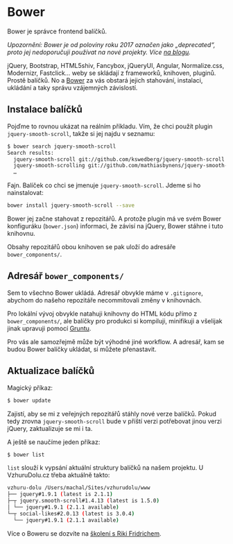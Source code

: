 # Bower

Bower je správce frontend balíčků.

*Upozornění: Bower je od poloviny roku 2017 označen jako „deprecated“, proto jej nedoporučuji používat na nové projekty. Více [na blogu](http://www.vzhurudolu.cz/blog/91-bower-mrtvy).*

<!-- AdSnippet -->

jQuery, Bootstrap, HTML5shiv, Fancybox, jQueryUI, Angular, Normalize.css, Modernizr, Fastclick… weby se skládají z frameworků, knihoven, pluginů. Prostě balíčků. No a [Bower](http://bower.io/) za vás obstará jejich stahování, instalaci, ukládání a taky správu vzájemných závislostí.

## Instalace balíčků

Pojďme to rovnou ukázat na reálním příkladu. Vím, že chci použít plugin `jquery-smooth-scroll`, takže si jej najdu v seznamu:

```bash
$ bower search jquery-smooth-scroll
Search results:
  jquery-smooth-scroll git://github.com/kswedberg/jquery-smooth-scroll.git
  jquery-smooth-scrolling git://github.com/mathiasbynens/jquery-smooth-scrolling.git
  …
```

Fajn. Balíček co chci se jmenuje `jquery-smooth-scroll`. Jdeme si ho nainstalovat:

```bash
bower install jquery-smooth-scroll --save
```

Bower jej začne stahovat z repozitářů. A protože plugin má ve svém Bower konfiguráku (`bower.json`) informaci, že závisí na jQuery, Bower stáhne i tuto knihovnu.

Obsahy repozitářů obou knihoven se pak uloží do adresáře `bower_components/`.

## Adresář `bower_components/`

Sem to všechno Bower ukládá. Adresář obvykle máme v `.gitignore`, abychom do našeho repozitáře necommitovali změny v knihovnách.

<!-- AdSnippet -->

Pro lokální vývoj obvykle natahuji knihovny do HTML kódu přímo z `bower_components/`, ale balíčky pro produkci si kompiluji, minifikuji a všelijak jinak upravuji pomocí [Gruntu](grunt.md).

Pro vás ale samozřejmě může být výhodné jiné workflow. A adresář, kam se budou Bower balíčky ukládat, si můžete přenastavit.

## Aktualizace balíčků

Magický příkaz:

```bash
$ bower update
```

Zajistí, aby se mi z veřejných repozitářů stáhly nové verze balíčků. Pokud tedy zrovna `jquery-smooth-scroll` bude v příští verzi potřebovat jinou verzi jQuery, zaktualizuje se mi i ta.

<!-- AdSnippet -->

A ještě se naučíme jeden příkaz:

```bash
$ bower list
```

`list` slouží k vypsání aktuální struktury balíčků na našem projektu. U VzhuruDolu.cz třeba aktuálně takto:

```bash
vzhuru-dolu /Users/machal/Sites/vzhurudolu/www
├── jquery#1.9.1 (latest is 2.1.1)
├─┬ jquery.smooth-scroll#1.4.13 (latest is 1.5.0)
│ └── jquery#1.9.1 (2.1.1 available)
└─┬ social-likes#2.0.13 (latest is 3.0.4)
  └── jquery#1.9.1 (2.1.1 available)
```

Více o Boweru se dozvíte na [školení s Riki Fridrichem](http://www.vzhurudolu.cz/kurzy/grunt-gulp).
